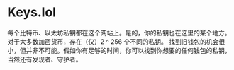 # Keys.lol

每个比特币、以太坊私钥都在这个网站上。是的，你的私钥也在这里的某个地方。对于大多数加密货币，存在（仅）2 ^ 256 个不同的私钥。 找到旧钱包的机会很小，但并非不可能。假如你有足够的时间，你可以找到你想要的任何钱包的私钥，当然还有发现者、守护者。

